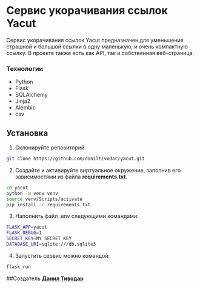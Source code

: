 # Сервис укорачивания ссылок Yacut

Сервис укорачивания ссылок Yacut предназначен для уменьшения страшной и большой ссылки в одну маленькую, и очень компактную ссылку. В проекте также есть как API, так и собственная веб-страница. 

### Технологии
- Python
- Flask
- SQLAlchemy
- Jinja2
- Аlembic
- csv

## Установка

1. Склонируйте репозиторий.
```bash
git clone https://github.com/daniltivodar/yacut.git
```

2. Создайте и активируйте виртуальное окружение, заполнив его зависимостями из файла **requirements.txt**.
```bash
cd yacut
python -m venv venv
source venv/Scripts/activate
pip install -r requirements.txt
```

3. Наполнить файл .env следующими командами:
```bash
FLASK_APP=yacut
FLASK_DEBUG=1
SECRET_KEY=MY SECRET KEY
DATABASE_URI=sqlite:///db.sqlite3
```

4. Запустить сервис можно командой:
```bash
flask run
```

##Создатель
**[Данил Тиводар](https://github.com/daniltivodar)**
